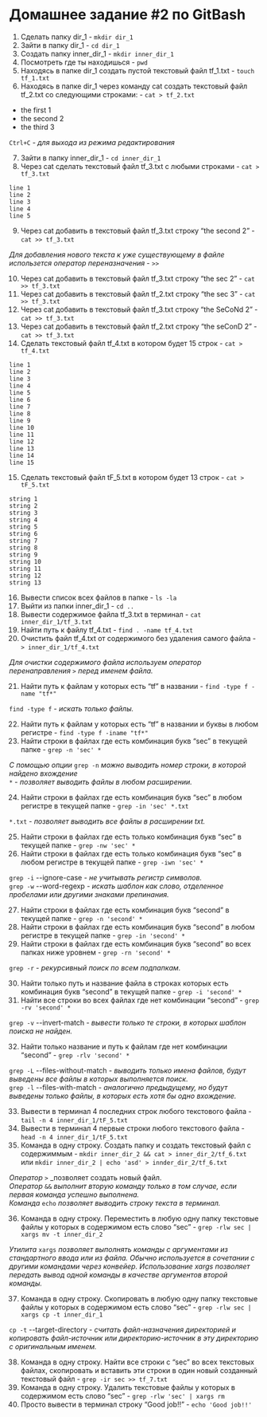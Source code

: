  # Домашнее задание #2 по GitBash
 1. Сделать папку dir_1 - `mkdir dir_1`
 2. Зайти в папку dir_1 - `cd dir_1`
 3. Создать папку inner_dir_1 - `mkdir inner_dir_1`
 4. Посмотреть где ты находишься - `pwd`
 5. Находясь в папке dir_1 создать пустой текстовый файл tf_1.txt - `touch tf_1.txt`
 6. Находясь в папке dir_1 через команду cat создать текстовый файл tf_2.txt со следующими строками: - `cat > tf_2.txt`
- the first 1
- the second 2
- the third 3  

`Ctrl+C` - _для выхода из режима редактирования_

 7. Зайти в папку inner_dir_1 - `cd inner_dir_1`
 8. Через cat сделать текстовый файл tf_3.txt  c любыми строками - `cat > tf_3.txt`
```
line 1
line 2
line 3
line 4
line 5
```
 9. Через cat добавить в текстовый файл tf_3.txt строку “the second 2” - `cat >> tf_3.txt`

_Для добавления нового текста к уже существующему в файле использется оператор переназначения_ - `>>`

 10. Через cat добавить в текстовый файл tf_3.txt строку “the sec 2” - `cat >> tf_3.txt`
 11. Через cat добавить в текстовый файл tf_2.txt строку “the sec 3” - `cat >> tf_3.txt`
 12. Через cat добавить в текстовый файл tf_3.txt строку “the SeCoNd 2” - `cat >> tf_3.txt`
 13. Через cat добавить в текстовый файл tf_2.txt строку “the seConD 2” - `cat >> tf_3.txt`
 14. Сделать текстовый файл tf_4.txt в котором будет 15 строк - `cat > tf_4.txt`
```
line 1
line 2
line 3
line 4
line 5
line 6
line 7
line 8 
line 9
line 10
line 11
line 12
line 13
line 14
line 15
```
 15. Сделать текстовый файл tF_5.txt в котором будет 13 строк - `cat > tF_5.txt`
```
string 1
string 2
string 3
string 4
string 5
string 6
string 7
string 8
string 9
string 10
string 11
string 12
string 13
```
 16. Вывести список всех файлов в папке - `ls -la`
 17. Выйти из папки inner_dir_1 - `cd ..`
 18. Вывести содержимое файла tf_3.txt в терминал - `cat inner_dir_1/tf_3.txt`
 19. Найти путь к файлу tf_4.txt - `find . -name tf_4.txt`
 20. Очистить файл tf_4.txt от содержимого без удаления самого файла - `> inner_dir_1/tf_4.txt`  

_Для очистки содержимого файла используем оператор перенаправления_ `>` _перед именем файла._

 21. Найти путь к файлам у которых есть  “tf” в названии - `find -type f -name "tf*"`

`find -type f` - _искать только файлы._

 22. Найти путь к файлам у которых есть  “tf” в названии и буквы в любом регистре - `find -type f -iname "tf*"`
 23. Найти строки в файлах где есть комбинация букв “sec” в текущей папке - `grep -n 'sec' *`

_C помощью опции_ `grep -n` _можно выводить номер строки, в которой найдено вхождение_  
`*` - _позволяет выводить файлы в любом расширении._

 24. Найти строки в файлах где есть комбинация букв “sec” в любом регистре в текущей папке - `grep -in 'sec' *.txt`

`*.txt` - _позволяет выводить все файлы в расширении txt._

 25. Найти строки в файлах где есть только комбинация букв “sec” в текущей папке - `grep -nw 'sec' *`
 26. Найти строки в файлах где есть только комбинация букв “sec” в любом регистре в текущей папке - `grep -iwn 'sec' *`

`grep -i` --ignore-case  - _не учитывать регистр символов._  
`grep -w` --word-regexp - _искать шаблон как слово, отделенное пробелами или другими знаками препинания._

 27. Найти строки в файлах где есть комбинация букв “second” в текущей папке - `grep -n 'second' *`
 28. Найти строки в файлах где есть комбинация букв “second” в любом регистре в текущей папке - `grep -in 'second' *`
 29. Найти строки в файлах где есть комбинация букв “second” во всех папках ниже уровнем - `grep -rn 'second' *`

`grep -r` - _рекурсивный поиск по всем подпапкам._

 30. Найти только путь и название файла в строках которых есть комбинация букв “second” в текущей папке - `grep -i 'second' *`
 31. Найти все строки во всех файлах где нет комбинации “second” - `grep -rv 'second' *`

`grep -v` --invert-match - _вывести только те строки, в которых шаблон поиска не найден._

 32. Найти только название и путь к файлам где нет комбинации “second” - `grep -rlv 'second' *`

`grep -L` --files-without-match - _выводить только имена файлов, будут выведены все файлы в которых выполняется поиск._  
`grep -l` --files-with-match - _аналогично предыдущему, но будут выведены только файлы, в которых есть хотя бы одно вхождение._

 33. Вывести в терминал 4 последних строк любого текстового файла - `tail -n 4 inner_dir_1/tF_5.txt`
 34. Вывести в терминал 4 первые строки любого текстового файла - `head -n 4 inner_dir_1/tF_5.txt`
 35. Команда в одну строку. Создать папку и создать текстовый файл с содержиммым - `mkdir inner_dir_2 && cat > inner_dir_2/tf_6.txt` или `mkdir inner_dir_2 | echo 'asd' > innder_dir_2/tf_6.txt`

_Оператор_ `>` _позволяет создать новый файл.  
_Оператор_ `&&` _выполнит вторую команду только в том случае, если первая команда успешно выполнена._  
_Команда_ `echo` _позволяет выводить строку текста в терминал._

 36. Команда в одну строку. Переместить в любую одну папку текстовые файлы у которых в содержимом есть слово “sec” - `grep -rlw sec | xargs mv -t inner_dir_2`

_Утилита_ `xargs` _позволяет выполнять команды с аргументами из стандартного ввода или из файла. Обычно используется в сочетании с другими командами через конвейер. Использование xargs позволяет передать вывод одной команды в качестве аргументов второй команды._

 37. Команда в одну строку. Скопировать в любую одну папку текстовые файлы у которых в содержимом есть слово “sec” - `grep -rlw sec | xargs cp -t inner_dir_1`

`cp -t` --target-directory - _считать файл-назначения директорией и копировать файл-источник или директорию-источник в эту директорию с оригинальным именем._

 38. Команда в одну строку. Найти все строки c “sec” во всех текстовых файлах, скопировать и вставить эти строки в один новый созданный текстовый файл - `grep -ir sec >> tf_7.txt`
 39. Команда в одну строку. Удалить текстовые файлы у которых в содержимом есть слово “sec” - `grep -rlw 'sec' | xargs rm`
 40. Просто вывести в терминал строку “Good job!!” - `echo 'Good job!!'`


